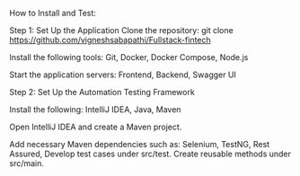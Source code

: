 How to Install and Test:

Step 1: Set Up the Application
  Clone the repository: git clone https://github.com/vigneshsabapathi/Fullstack-fintech

Install the following tools:
  Git,
  Docker,
  Docker Compose,
  Node.js
  
Start the application servers:
  Frontend,
  Backend,
  Swagger UI

Step 2: Set Up the Automation Testing Framework

Install the following:
  IntelliJ IDEA,
  Java,
  Maven
  
Open IntelliJ IDEA and create a Maven project.

Add necessary Maven dependencies such as:
  Selenium,
  TestNG,
  Rest Assured,
  Develop test cases under src/test.
  Create reusable methods under src/main.
